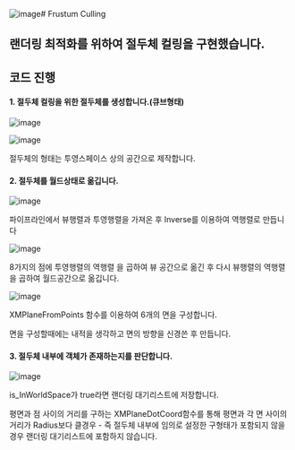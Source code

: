 ![image](https://github.com/KimDaeMins/Portfolio/assets/68540137/160c13b0-eb83-412d-a0ed-b9e2cae009c6)# Frustum Culling

## 랜더링 최적화를 위하여 절두체 컬링을 구현했습니다.


## 코드 진행

#### 1. 절두체 컬링을 위한 절두체를 생성합니다.(큐브형태)

![image](https://github.com/KimDaeMins/Portfolio/assets/68540137/10b6bb3e-52a4-41f9-8184-273c09ec554e)

![image](https://github.com/KimDaeMins/Portfolio/assets/68540137/0caf0206-f3ab-467f-886e-f93e3b426e39)

절두체의 형태는 투영스페이스 상의 공간으로 제작합니다.

#### 2. 절두체를 월드상태로 옮깁니다.

![image](https://github.com/KimDaeMins/Portfolio/assets/68540137/57efd1da-857b-4a76-b928-c4d0e7a8064b)

파이프라인에서 뷰행렬과 투영행렬을 가져온 후 Inverse를 이용하여 역행렬로 만듭니다

![image](https://github.com/KimDaeMins/Portfolio/assets/68540137/b0a84df3-3f2d-45a3-ba3e-1f925cac6375)

8가지의 점에 투영행렬의 역행렬 을 곱하여 뷰 공간으로 옮긴 후 다시 뷰행렬의 역행렬을 곱하여 월드공간으로 옮깁니다.

![image](https://github.com/KimDaeMins/Portfolio/assets/68540137/96381226-cbdb-4bdd-ae77-20af88a6c68c)

XMPlaneFromPoints 함수를 이용하여 6개의 면을 구성합니다.

면을 구성할때에는 내적을 생각하고 면의 방향을 신경쓴 후 만듭니다.

#### 3. 절두체 내부에 객체가 존재하는지를 판단합니다.

![image](https://github.com/KimDaeMins/Portfolio/assets/68540137/314c5458-0dab-46fb-879b-07670190e3f2)

is_InWorldSpace가 true라면 랜더링 대기리스트에 저장합니다. 

평면과 점 사이의 거리를 구하는 XMPlaneDotCoord함수를 통해 평면과 각 면 사이의 거리가 Radius보다 클경우 - 즉 절두체 내부에 임의로 설정한 구형태가 포함되지 않을 경우 랜더링 대기리스트에 포함하지 않습니다.
